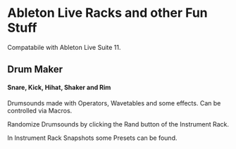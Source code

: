 # Ableton Live Racks and other Fun Stuff

Compatabile with Ableton Live Suite 11.


## Drum Maker
#### Snare, Kick, Hihat, Shaker and Rim

Drumsounds made with Operators, Wavetables and some effects. Can be controlled via Macros. 

Randomize Drumsounds by clicking the Rand button of the Instrument Rack. 

In Instrument Rack Snapshots some Presets can be found.